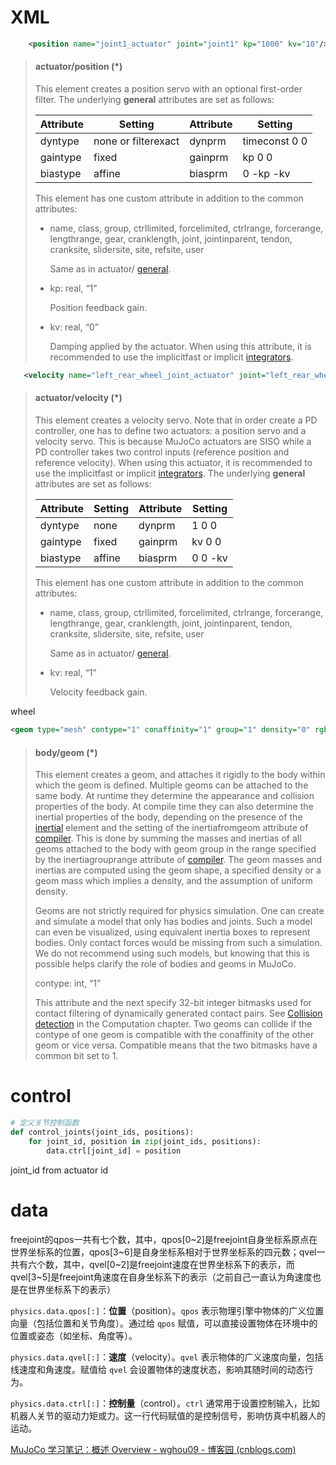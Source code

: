 # XML

```xml
    <position name="joint1_actuator" joint="joint1" kp="1000" kv="10"/>
```

> #### actuator/⁠**position** (*)
>
> This element creates a position servo with an optional first-order filter. The underlying **general** attributes are set as follows:
>
> | Attribute | Setting             | Attribute | Setting       |
> | --------- | ------------------- | --------- | ------------- |
> | dyntype   | none or filterexact | dynprm    | timeconst 0 0 |
> | gaintype  | fixed               | gainprm   | kp 0 0        |
> | biastype  | affine              | biasprm   | 0 -kp -kv     |
>
> This element has one custom attribute in addition to the common attributes:
>
> 
>
> - name, class, group, ctrllimited, forcelimited, ctrlrange, forcerange, lengthrange, gear, cranklength, joint, jointinparent, tendon, cranksite, slidersite, site, refsite, user
>
>   Same as in actuator/ [general](https://mujoco.readthedocs.io/en/latest/XMLreference.html#actuator-general).
>
> - kp: real, “1”
>
>   Position feedback gain.
>
> - kv: real, “0”
>
>   Damping applied by the actuator. When using this attribute, it is recommended to use the implicitfast or implicit [integrators](https://mujoco.readthedocs.io/en/latest/computation/index.html#geintegration).

```XML
   <velocity name="left_rear_wheel_joint_actuator" joint="left_rear_wheel_joint" />
```

> #### actuator/⁠**velocity** (*)
>
> This element creates a velocity servo. Note that in order create a PD controller, one has to define two actuators: a position servo and a velocity servo. This is because MuJoCo actuators are SISO while a PD controller takes two control inputs (reference position and reference velocity). When using this actuator, it is recommended to use the implicitfast or implicit [integrators](https://mujoco.readthedocs.io/en/latest/computation/index.html#geintegration). The underlying **general** attributes are set as follows:
>
> | Attribute | Setting | Attribute | Setting |
> | --------- | ------- | --------- | ------- |
> | dyntype   | none    | dynprm    | 1 0 0   |
> | gaintype  | fixed   | gainprm   | kv 0 0  |
> | biastype  | affine  | biasprm   | 0 0 -kv |
>
> This element has one custom attribute in addition to the common attributes:
>
> 
>
> - name, class, group, ctrllimited, forcelimited, ctrlrange, forcerange, lengthrange, gear, cranklength, joint, jointinparent, tendon, cranksite, slidersite, site, refsite, user
>
>   Same as in actuator/ [general](https://mujoco.readthedocs.io/en/latest/XMLreference.html#actuator-general).
>
> - kv: real, “1”
>
>   Velocity feedback gain.

wheel

```xml
<geom type="mesh" contype="1" conaffinity="1" group="1" density="0" rgba="1 1 1 1" mesh="right_front_wheel_link" friction="2 1 0.5" condim="4"/>
```

> #### body/⁠**geom** (*)
>
> This element creates a geom, and attaches it rigidly to the body within which the geom is defined. Multiple geoms can be attached to the same body. At runtime they determine the appearance and collision properties of the body. At compile time they can also determine the inertial properties of the body, depending on the presence of the [inertial](https://mujoco.readthedocs.io/en/stable/XMLreference.html#body-inertial) element and the setting of the inertiafromgeom attribute of [compiler](https://mujoco.readthedocs.io/en/stable/XMLreference.html#compiler). This is done by summing the masses and inertias of all geoms attached to the body with geom group in the range specified by the inertiagrouprange attribute of [compiler](https://mujoco.readthedocs.io/en/stable/XMLreference.html#compiler). The geom masses and inertias are computed using the geom shape, a specified density or a geom mass which implies a density, and the assumption of uniform density.
>
> Geoms are not strictly required for physics simulation. One can create and simulate a model that only has bodies and joints. Such a model can even be visualized, using equivalent inertia boxes to represent bodies. Only contact forces would be missing from such a simulation. We do not recommend using such models, but knowing that this is possible helps clarify the role of bodies and geoms in MuJoCo.
>
> contype: int, “1”
>
> This attribute and the next specify 32-bit integer bitmasks used for contact filtering of dynamically generated contact pairs. See [Collision detection](https://mujoco.readthedocs.io/en/stable/computation/index.html#collision) in the Computation chapter. Two geoms can collide if the contype of one geom is compatible with the conaffinity of the other geom or vice versa. Compatible means that the two bitmasks have a common bit set to 1.

# control

```python
# 定义关节控制函数
def control_joints(joint_ids, positions):
    for joint_id, position in zip(joint_ids, positions):
        data.ctrl[joint_id] = position 
```

joint_id from actuator id

# data

freejoint的qpos一共有七个数，其中，qpos[0~2]是freejoint自身坐标系原点在世界坐标系的位置，qpos[3~6]是自身坐标系相对于世界坐标系的四元数；qvel一共有六个数，其中，qvel[0~2]是freejoint速度在世界坐标系下的表示，而qvel[3~5]是freejoint角速度在自身坐标系下的表示（之前自己一直认为角速度也是在世界坐标系下的表示）

`physics.data.qpos[:]`：**位置**（position）。`qpos` 表示物理引擎中物体的广义位置向量（包括位置和关节角度）。通过给 `qpos` 赋值，可以直接设置物体在环境中的位置或姿态（如坐标、角度等）。

`physics.data.qvel[:]`：**速度**（velocity）。`qvel` 表示物体的广义速度向量，包括线速度和角速度。赋值给 `qvel` 会设置物体的速度状态，影响其随时间的动态行为。

`physics.data.ctrl[:]`：**控制量**（control）。`ctrl` 通常用于设置控制输入，比如机器人关节的驱动力矩或力。这一行代码赋值的是控制信号，影响仿真中机器人的运动。

[MuJoCo 学习笔记：概述 Overview - wghou09 - 博客园 (cnblogs.com)](https://www.cnblogs.com/wghou09/p/18387992)